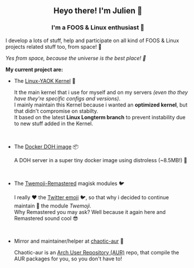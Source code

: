 <h2 align='center'>Heyo there! I'm Julien 👋</h2>
<h3 align='center'>I'm a FOOS & Linux enthusiast 🐧</h3>

I develop a lots of stuff, help and participate on all kind of FOOS & Linux projects related stuff too, from space! 🚀

*Yes from space, because the universe is the best place! 🌌*

__My current project are:__

- The [Linux-YAOK Kernel](https://github.com/Gontier-Julien/Linux-YAOK) 🐧

  It the main kernel that i use for myself and on my servers *(even tho they have they're specific configs and versions)*.  
  I mainly maintain this Kernel because i wanted an **optimized kernel**, but that didn't compromise on stabilty.  
  It based on the latest **Linux Longterm branch** to prevent instability due to new stuff added in the Kernel.

<br/>

- The [Docker DOH image](https://github.com/Gontier-Julien/docker-dns-over-https) 📦

  A DOH server in a super tiny docker image using distroless (~8.5MB!) 🚀

<br/>

- The [Twemoji-Remastered](https://github.com/Gontier-Julien/Twemoji-Remastered)  magisk modules 🐦

  I really ❤️️ the [Twitter emoji](https://emojis.wiki/twitter/) 🐦, so that why i decided to continue maintain 🔧 the module _Twemoji_.  
  Why Remastered you may ask? Well because it again here and Remastered sound cool 😎

<br/>

- Mirror and maintainer/helper at [chaotic-aur](https://github.com/chaotic-aur) 🔧

  Chaotic-aur is an [Arch User Repository (AUR)](https://aur.archlinux.org/) repo, that compile the AUR packages for you, so you don't have to!

<!--
**Gontier-Julien/Gontier-Julien** is a ✨ _special_ ✨ repository because its `README.md` (this file) appears on your GitHub profile.

Here are some ideas to get you started:

- 🔭 I’m currently working on ...
- 🌱 I’m currently learning ...
- 👯 I’m looking to collaborate on ...
- 🤔 I’m looking for help with ...
- 💬 Ask me about ...
- 📫 How to reach me: ...
- 😄 Pronouns: ...
- ⚡ Fun fact: ...
-->

